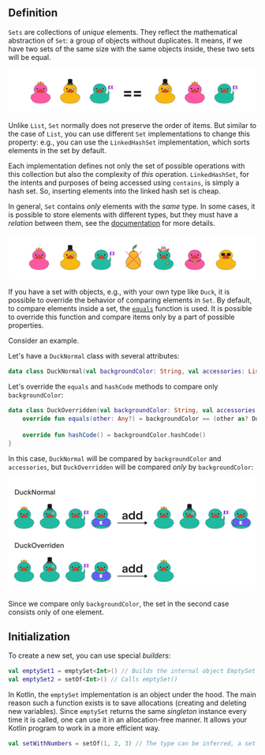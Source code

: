 ## Definition

`Sets` are collections of _unique_ elements. 
They reflect the mathematical abstraction of `Set`: 
a group of objects without duplicates.
It means, if we have two sets of the same size with the same objects inside, 
these two sets will be equal.

![Set definition](../../utils/src/main/resources/images/duck/shop/theory/set_definition.png)

<div class="hint" title="Different Set implementations">

Unlike `List`, `Set` normally does not preserve the order of items.
But similar to the case of `List`, you can use different `Set` implementations to change this property:
e.g., you can use the `LinkedHashSet` implementation, which sorts elements in the set by default.

Each implementation defines not only the set of possible operations with this collection
but also the complexity of _this_ operation.
`LinkedHashSet`, for the intents and purposes of being accessed using `contains`, is simply 
a hash set. So, inserting elements into the linked hash set is cheap.
</div>

In general, `Set` contains _only_ elements with the _same_ type.
In some cases, it is possible to store elements with different types,
but they must have a _relation_ between them, see the [documentation](https://kotlinlang.org/docs/generics.html) for more details.

![Incorrect type in a set](../../utils/src/main/resources/images/duck/shop/theory/set_wrong_type.png)

If you have a set with objects, e.g., with your own type like `Duck`, 
it is possible to override the behavior of comparing elements in `Set`.
By default, to compare elements inside a set, the [`equals`](https://kotlinlang.org/docs/equality.html) function is used.
It is possible to override this function and compare items only by a part of possible properties.

<div class="hint" title="Click me to see an example of comparing items in Set only by a part of possible properties">

Consider an example.

Let's have a `DuckNormal` class with several attributes:
```kotlin
data class DuckNormal(val backgroundColor: String, val accessories: List<String>)
```

Let's override the `equals` and `hashCode` methods to compare only `backgroundColor`:
```kotlin
data class DuckOverridden(val backgroundColor: String, val accessories: List<String>) {
    override fun equals(other: Any?) = backgroundColor == (other as? DuckOverridden)?.backgroundColor
  
    override fun hashCode() = backgroundColor.hashCode()
}
```

In this case, `DuckNormal` will be compared by `backgroundColor` and `accessories`, 
but `DuckOverridden` will be compared _only_ by `backgroundColor`:

![Set comparison example](../../utils/src/main/resources/images/duck/shop/theory/set_equal_example.png)

Since we compare only `backgroundColor`, the set in the second case consists only of one element.

</div>

## Initialization

To create a new set, you can use special _builders_:

```kotlin
val emptySet1 = emptySet<Int>() // Builds the internal object EmptySet
val emptySet2 = setOf<Int>() // Calls emptySet()
```

<div class="hint" title="Click me to learn the difference between an emptySet and a standard set">

In Kotlin, the `emptySet` implementation is an object under the hood.
The main reason such a function exists is to save allocations (creating and deleting new variables).
Since `emptySet` returns the same _singleton_ instance every time it is called, one can
use it in an allocation-free manner. It allows your Kotlin program to work in a more efficient way.
</div>

```kotlin
val setWithNumbers = setOf(1, 2, 3) // The type can be inferred, a set with elements 1, 2, 3 will be created
```
